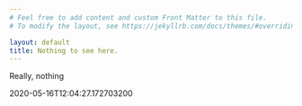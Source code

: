 ```yaml
---
# Feel free to add content and custom Front Matter to this file.
# To modify the layout, see https://jekyllrb.com/docs/themes/#overriding-theme-defaults

layout: default
title: Nothing to see here.
---
```


Really, nothing

2020-05-16T12:04:27.172703200
